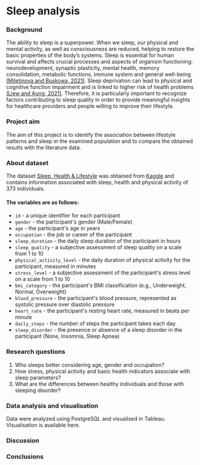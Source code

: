 # Sleep analysis

### Background
The ability to sleep is a superpower. When we sleep, our physical and mental activity, as well as consciousness are reduced, helping to restore the basic properties of the body’s systems. Sleep is essential for human survival and affects crucial processes and aspects of organism functioning: neurodevelopment, synaptic plasticity, mental health, memory consolidation, metabolic functions, immune system and general well-being [(Miletinova and Buskowa, 2021)](https://pmc.ncbi.nlm.nih.gov/articles/PMC8820572/). Sleep deprivation can lead to physical and cognitive function impairment and is linked to higher risk of health problems [(Liew and Aung, 2021)](https://www.sciencedirect.com/science/article/pii/S1389945720303701?via%3Dihub). Therefore, it is particularly important to recognize factors contributing to sleep quality in order to provide meaningful insights for healthcare providers and people willing to improve their lifestyle.

### Project aim
The aim of this project is to identify the association between lifestyle patterns and sleep in the examined population and to compare the obtained results with the literature data.

### About dataset
The dataset [Sleep, Health & Lifestyle](https://www.kaggle.com/datasets/henryshan/sleep-health-and-lifestyle) was obtained from [Kaggle](https://www.kaggle.com/) and contains information associated with sleep, health and physical activity of 373 individuals.

#### The variables are as follows:
- `id` - a unique identifier for each participant
- `gender` - the participant's gender (Male/Female)
- `age` - the participant's age in years
- `occupation` - the job or career of the participant
- `sleep_duration` - the daily sleep duration of the participant in hours
- `sleep_quality` - a subjective assessment of sleep quality on a scale from 1 to 10
- `physical_activity_level` - the daily duration of physical activity for the participant, measured in minutes
- `stress_level` - a subjective assessment of the participant's stress level on a scale from 1 to 10
- `bmi_category` - the participant's BMI classification (e.g., Underweight, Normal, Overweight)
- `blood_pressure` - the participant's blood pressure, represented as systolic pressure over diastolic pressure
- `heart_rate` - the participant's resting heart rate, measured in beats per minute
- `daily_steps` - the number of steps the participant takes each day
- `sleep_disorder` - the presence or absence of a sleep disorder in the participant (None, Insomnia, Sleep Apnea)

### Research questions
1.	Who sleeps better considering age, gender and occupation?
2.	How stress, physical activity and basic health indicators associate with sleep parameters?
3.	What are the differences between healthy individuals and those with sleeping disorder?

### Data analysis and visualisation
Data were analyzed using PostgreSQL and visualised in Tableau. 
Visualisation is available here.

### Discussion
### Conclusions








